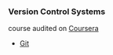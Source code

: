 ### Version Control Systems
course audited on [Coursera](https://www.coursera.org/learn/introduction-git-github/)
- [Git](https://git-scm.com/)
